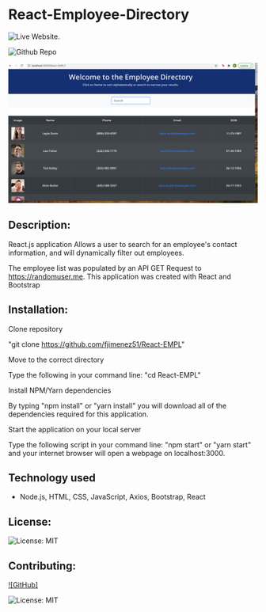 # React-Employee-Directory


![Live Website](https://fjimenez51.github.io/React-EMPL/).

![Github Repo](https://github.com/fjimenez51/React-EMPL)

![Screen Shot1](/assets/images/Screenshot.png?raw=true "Screen Shot")





## Description:

React.js application Allows a user to search for an employee's contact information, and will dynamically filter out employees. 

The employee list was populated by an API GET Request to https://randomuser.me.  This application was created with React and Bootstrap



## Installation:

 Clone repository

 "git clone https://github.com/fjimenez51/React-EMPL"


Move to the correct directory

Type the following in your command line: "cd React-EMPL"


Install NPM/Yarn dependencies

By typing "npm install" or "yarn install" you will download all of the dependencies required for this application.


Start the application on your local server

Type the following script in your command line: "npm start" or "yarn start" and your internet browser will open a webpage on localhost:3000.  


## Technology used
* Node.js, HTML, CSS, JavaScript, Axios, Bootstrap, React




## License:

![License: MIT](https://img.shields.io/badge/License%3A-MIT-green.svg)


## Contributing:



  [![GitHub]](https://github.com/pat31477)



![License: MIT](https://img.shields.io/badge/License%3A-MIT-green.svg)
